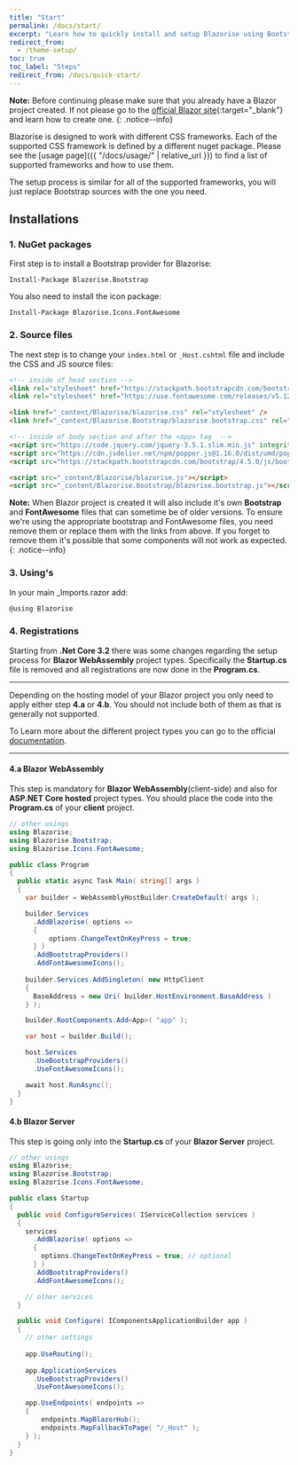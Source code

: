 ```yaml
---
title: "Start"
permalink: /docs/start/
excerpt: "Learn how to quickly install and setup Blazorise using Bootstrap CSS framework and FontAwesome icons extension."
redirect_from:
  - /theme-setup/
toc: true
toc_label: "Steps"
redirect_from: /docs/quick-start/
---
```


**Note:** Before continuing please make sure that you already have a Blazor project created. If not please go to the [official Blazor site](https://blazor.net/docs/get-started.html){:target="_blank"} and learn how to create one.
{: .notice--info}

Blazorise is designed to work with different CSS frameworks. Each of the supported CSS framework is defined by a different nuget package. Please see the [usage page]({{ "/docs/usage/" | relative_url }}) to find a list of supported frameworks and how to use them.

The setup process is similar for all of the supported frameworks, you will just replace Bootstrap sources with the one you need.

## Installations

### 1. NuGet packages

First step is to install a Bootstrap provider for Blazorise:

```
Install-Package Blazorise.Bootstrap
```

You also need to install the icon package:

```
Install-Package Blazorise.Icons.FontAwesome
```

### 2. Source files

The next step is to change your `index.html` or `_Host.cshtml` file and include the CSS and JS source files:

```html
<!-- inside of head section -->
<link rel="stylesheet" href="https://stackpath.bootstrapcdn.com/bootstrap/4.5.0/css/bootstrap.min.css" integrity="sha384-9aIt2nRpC12Uk9gS9baDl411NQApFmC26EwAOH8WgZl5MYYxFfc+NcPb1dKGj7Sk" crossorigin="anonymous">
<link rel="stylesheet" href="https://use.fontawesome.com/releases/v5.12.0/css/all.css">

<link href="_content/Blazorise/blazorise.css" rel="stylesheet" />
<link href="_content/Blazorise.Bootstrap/blazorise.bootstrap.css" rel="stylesheet" />

<!-- inside of body section and after the <app> tag  -->
<script src="https://code.jquery.com/jquery-3.5.1.slim.min.js" integrity="sha384-DfXdz2htPH0lsSSs5nCTpuj/zy4C+OGpamoFVy38MVBnE+IbbVYUew+OrCXaRkfj" crossorigin="anonymous"></script>
<script src="https://cdn.jsdelivr.net/npm/popper.js@1.16.0/dist/umd/popper.min.js" integrity="sha384-Q6E9RHvbIyZFJoft+2mJbHaEWldlvI9IOYy5n3zV9zzTtmI3UksdQRVvoxMfooAo" crossorigin="anonymous"></script>
<script src="https://stackpath.bootstrapcdn.com/bootstrap/4.5.0/js/bootstrap.min.js" integrity="sha384-OgVRvuATP1z7JjHLkuOU7Xw704+h835Lr+6QL9UvYjZE3Ipu6Tp75j7Bh/kR0JKI" crossorigin="anonymous"></script>

<script src="_content/Blazorise/blazorise.js"></script>
<script src="_content/Blazorise.Bootstrap/blazorise.bootstrap.js"></script>
```

**Note:**  When Blazor project is created it will also include it's own **Bootstrap** and **FontAwesome** files that can sometime be of older versions. To ensure we're using the appropriate bootstrap and FontAwesome files, you need remove them or replace them with the links from above. If you forget to remove them it's possible that some components will not work as expected.
{: .notice--info}

### 3. Using's

In your main _Imports.razor add:

```cs
@using Blazorise
```

### 4. Registrations

Starting from **.Net Core 3.2** there was some changes regarding the setup process for **Blazor WebAssembly** project types. Specifically the **Startup.cs** file is removed and all registrations are now done in the **Program.cs**.

---
Depending on the hosting model of your Blazor project you only need to apply either step **4.a** or **4.b**. You should not include both of them as that is generally not supported.

To Learn more about the different project types you can go to the official [documentation](https://docs.microsoft.com/en-us/aspnet/core/blazor/hosting-models).

---

#### 4.a Blazor WebAssembly

This step is mandatory for **Blazor WebAssembly**(client-side) and also for **ASP.NET Core hosted** project types. You should place the code into the **Program.cs** of your **client** project.

```cs
// other usings
using Blazorise;
using Blazorise.Bootstrap;
using Blazorise.Icons.FontAwesome;

public class Program
{
  public static async Task Main( string[] args )
  {
    var builder = WebAssemblyHostBuilder.CreateDefault( args );

    builder.Services
      .AddBlazorise( options =>
      {
          options.ChangeTextOnKeyPress = true;
      } )
      .AddBootstrapProviders()
      .AddFontAwesomeIcons();
    
    builder.Services.AddSingleton( new HttpClient
    {
      BaseAddress = new Uri( builder.HostEnvironment.BaseAddress )
    } );

    builder.RootComponents.Add<App>( "app" );

    var host = builder.Build();

    host.Services
      .UseBootstrapProviders()
      .UseFontAwesomeIcons();

    await host.RunAsync();
  }
}
```

#### 4.b Blazor Server

This step is going only into the **Startup.cs** of your **Blazor Server** project.

```cs
// other usings
using Blazorise;
using Blazorise.Bootstrap;
using Blazorise.Icons.FontAwesome;

public class Startup
{
  public void ConfigureServices( IServiceCollection services )
  {
    services
      .AddBlazorise( options =>
      {
        options.ChangeTextOnKeyPress = true; // optional
      } )
      .AddBootstrapProviders()
      .AddFontAwesomeIcons();

    // other services
  }

  public void Configure( IComponentsApplicationBuilder app )
  {
    // other settings
    
    app.UseRouting();
    
    app.ApplicationServices
      .UseBootstrapProviders()
      .UseFontAwesomeIcons();

    app.UseEndpoints( endpoints =>
    {
        endpoints.MapBlazorHub();
        endpoints.MapFallbackToPage( "/_Host" );
    } );
  }
}
```